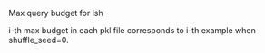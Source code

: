 Max query budget for lsh

i-th max budget in each pkl file corresponds to i-th example when shuffle_seed=0.